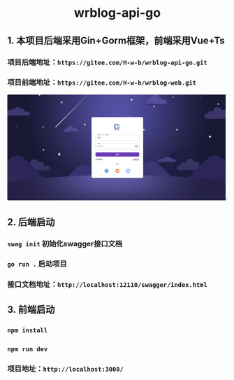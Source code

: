 # <center> wrblog-api-go </center>

## 1. 本项目后端采用Gin+Gorm框架，前端采用Vue+Ts

### 项目后端地址：`https://gitee.com/H-w-b/wrblog-api-go.git`
### 项目前端地址：`https://gitee.com/H-w-b/wrblog-web.git`

![img.png](static/img.png)

## 2. 后端启动

### `swag init` 初始化swagger接口文档
### `go run .` 启动项目

### 接口文档地址：`http://localhost:12110/swagger/index.html`

## 3. 前端启动

### `npm install`

### `npm run dev`

### 项目地址：`http://localhost:3000/`


